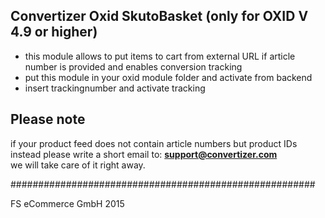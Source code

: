 <h2>Convertizer Oxid SkutoBasket (only for OXID V 4.9 or higher) </h2>

- this module allows to put items to cart from external URL if article number is provided and enables conversion tracking
- put this module in your oxid module folder and activate from backend
- insert trackingnumber and activate tracking

<h2> Please note </h2>

if your product feed does not contain article numbers but product IDs instead please write a short email to:
<strong>support@convertizer.com</strong><br/>
we will take care of it right away.
	
#######################################################

FS eCommerce GmbH 2015
